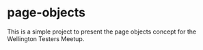 # page-objects

This is a simple project to present the page objects concept for the Wellington Testers Meetup. 
